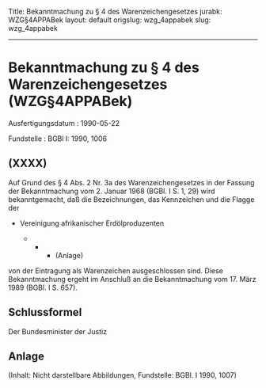 Title: Bekanntmachung zu § 4 des Warenzeichengesetzes
jurabk: WZG§4APPABek
layout: default
origslug: wzg_4appabek
slug: wzg_4appabek

---

# Bekanntmachung zu § 4 des Warenzeichengesetzes (WZG§4APPABek)

Ausfertigungsdatum
:   1990-05-22

Fundstelle
:   BGBl I: 1990, 1006



## (XXXX)

Auf Grund des § 4 Abs. 2 Nr. 3a des Warenzeichengesetzes in der
Fassung der Bekanntmachung vom 2. Januar 1968 (BGBl. I S. 1, 29) wird
bekanntgemacht, daß die Bezeichnungen, das Kennzeichen und die Flagge
der

*   Vereinigung afrikanischer Erdölproduzenten

    *
        *
            *   (Anlage)












von der Eintragung als Warenzeichen ausgeschlossen sind.
Diese Bekanntmachung ergeht im Anschluß an die Bekanntmachung vom 17.
März 1989 (BGBl. I S. 657).


## Schlussformel

Der Bundesminister der Justiz


## Anlage

(Inhalt: Nicht darstellbare Abbildungen,
Fundstelle: BGBl. I 1990, 1007)

